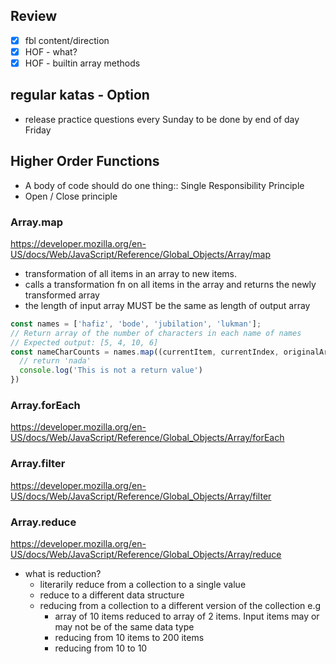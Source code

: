 Review
---

- [x] fbl content/direction
- [x] HOF - what?
- [x] HOF - builtin array methods

## regular katas - Option
- release practice questions every Sunday to be done by end of day Friday


## Higher Order Functions

- A body of code should do one thing:: Single Responsibility Principle
- Open / Close principle

### Array.map

https://developer.mozilla.org/en-US/docs/Web/JavaScript/Reference/Global_Objects/Array/map

- transformation of all items in an array to new items.
- calls a transformation fn on all items in the array and returns the newly transformed array
- the length of input array MUST be the same as length of output array

```js
const names = ['hafiz', 'bode', 'jubilation', 'lukman'];
// Return array of the number of characters in each name of names
// Expected output: [5, 4, 10, 6]
const nameCharCounts = names.map((currentItem, currentIndex, originalArray) => {
  // return 'nada'
  console.log('This is not a return value')
})
```

### Array.forEach

https://developer.mozilla.org/en-US/docs/Web/JavaScript/Reference/Global_Objects/Array/forEach

### Array.filter

https://developer.mozilla.org/en-US/docs/Web/JavaScript/Reference/Global_Objects/Array/filter

### Array.reduce

https://developer.mozilla.org/en-US/docs/Web/JavaScript/Reference/Global_Objects/Array/reduce

- what is reduction?
  - literarily reduce from a collection to a single value
  - reduce to a different data structure
  - reducing from a collection to a different version of the collection e.g
    - array of 10 items reduced to array of 2 items. Input items may or may not be of the same data type
    - reducing from 10 items to 200 items
    - reducing from 10 to 10